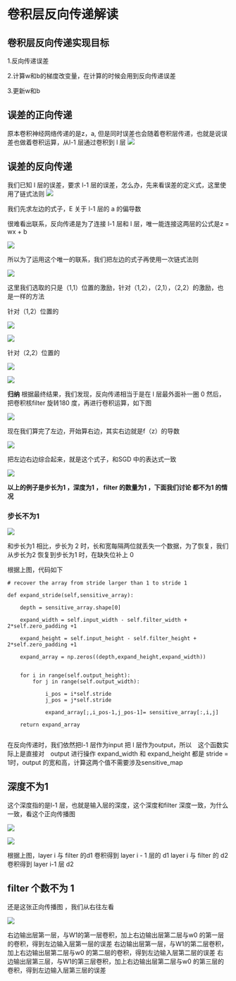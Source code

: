 # 卷积层反向传递解读

## 卷积层反向传递实现目标

1.反向传递误差

2.计算w和b的梯度改变量，在计算的时候会用到反向传递误差

3.更新w和b


## 误差的正向传递
原本卷积神经网络传递的是z，a, 但是同时误差也会随着卷积层传递，也就是说误差也做着卷积运算，从l-1 层通过卷积到 l 层
![](https://github.com/WuFan1992/CNN-Convolutional-Neural-Network/blob/master/convolution%20layer/image-convolution%20layer/14.png)


## 误差的反向传递
我们已知 l 层的误差，要求 l-1 层的误差，怎么办，先来看误差的定义式，这里使用了链式法则
![](https://github.com/WuFan1992/CNN-Convolutional-Neural-Network/blob/master/convolution%20layer/image-convolution%20layer/16.PNG)

我们先求左边的式子，E 关于 l-1 层的 a 的偏导数

很难看出联系，反向传递是为了连接 l-1 层和 l 层，唯一能连接这两层的公式是z = wx + b

![](https://github.com/WuFan1992/CNN-Convolutional-Neural-Network/blob/master/convolution%20layer/image-convolution%20layer/17.PNG)

所以为了运用这个唯一的联系，我们把左边的式子再使用一次链式法则

![](https://github.com/WuFan1992/CNN-Convolutional-Neural-Network/blob/master/convolution%20layer/image-convolution%20layer/18.PNG)

这里我们选取的只是（1,1）位置的激励，针对（1,2），（2,1），（2,2）的激励，也是一样的方法

针对（1,2）位置的

![](https://github.com/WuFan1992/CNN-Convolutional-Neural-Network/blob/master/convolution%20layer/image-convolution%20layer/19.PNG)

![](https://github.com/WuFan1992/CNN-Convolutional-Neural-Network/blob/master/convolution%20layer/image-convolution%20layer/20.PNG)

针对（2,2）位置的


![](https://github.com/WuFan1992/CNN-Convolutional-Neural-Network/blob/master/convolution%20layer/image-convolution%20layer/21.PNG)

![](https://github.com/WuFan1992/CNN-Convolutional-Neural-Network/blob/master/convolution%20layer/image-convolution%20layer/22.PNG)


**归纳**
根据最终结果，我们发现，反向传递相当于是在 l 层最外面补一圈 0 然后， 把卷积核filter 旋转180 度，再进行卷积运算，如下图

![](https://github.com/WuFan1992/CNN-Convolutional-Neural-Network/blob/master/convolution%20layer/image-convolution%20layer/23.png)

现在我们算完了左边，开始算右边，其实右边就是f（z）的导数

![](https://github.com/WuFan1992/CNN-Convolutional-Neural-Network/blob/master/convolution%20layer/image-convolution%20layer/25.PNG)

把左边右边综合起来，就是这个式子，和SGD 中的表达式一致

![](https://github.com/WuFan1992/CNN-Convolutional-Neural-Network/blob/master/convolution%20layer/image-convolution%20layer/26.PNG)

**以上的例子是步长为1 ，深度为1 ， filter 的数量为1 ，下面我们讨论 都不为1 的情况**


### 步长不为1

![](https://github.com/WuFan1992/CNN-Convolutional-Neural-Network/blob/master/convolution%20layer/image-convolution%20layer/27.png)

和步长为1 相比，步长为 2 时，长和宽每隔两位就丢失一个数据，为了恢复，我们从步长为2 恢复到步长为1 时，在缺失位补上 0

根据上图，代码如下

```
# recover the array from stride larger than 1 to stride 1

def expand_stride(self,sensitive_array):

    depth = sensitive_array.shape[0]

    expand_width = self.input_width - self.filter_width + 2*self.zero_padding +1

    expand_height = self.input_height - self.filter_height + 2*self.zero_padding +1

    expand_array = np.zeros((depth,expand_height,expand_width))


    for i in range(self.output_height):
        for j in range(self.output_width):

            i_pos = i*self.stride
            j_pos = j*self.stride

            expand_array[;,i_pos-1,j_pos-1]= sensitive_array[:,i,j]

    return expand_array
    
 ```
在反向传递时，我们依然把l-1 层作为input 把 l 层作为output，所以　这个函数实际上是直接对　output 进行操作
expand_width 和 expand_height 都是 stride = 1时，output 的宽和高，计算这两个值不需要涉及sensitive_map

## 深度不为1
这个深度指的是l-1 层，也就是输入层的深度，这个深度和filter 深度一致，为什么一致，看这个正向传播图

![](https://github.com/WuFan1992/CNN-Convolutional-Neural-Network/blob/master/convolution%20layer/image-convolution%20layer/matrice1.gif)

![](https://github.com/WuFan1992/CNN-Convolutional-Neural-Network/blob/master/convolution%20layer/image-convolution%20layer/28.png)



根据上图，layer i 与 filter 的d1 卷积得到 layer i - 1 层的 d1
layer i 与 filter 的 d2 卷积得到 layer i-1 层 d2 



## filter 个数不为 1


还是这张正向传播图 ，我们从右往左看

![](https://github.com/WuFan1992/CNN-Convolutional-Neural-Network/blob/master/convolution%20layer/image-convolution%20layer/matrice1.gif)

右边输出层第一层，与W1的第一层卷积，加上右边输出层第二层与w0 的第一层的卷积，得到左边输入层第一层的误差
右边输出层第一层，与W1的第二层卷积，加上右边输出层第二层与w0 的第二层的卷积，得到左边输入层第二层的误差
右边输出层第三层，与W1的第三层卷积，加上右边输出层第二层与w0 的第三层的卷积，得到左边输入层第三层的误差


